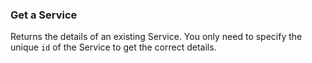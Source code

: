 ### Get a Service

Returns the details of an existing Service. You only need to specify the unique
`id` of the Service to get the correct details.
